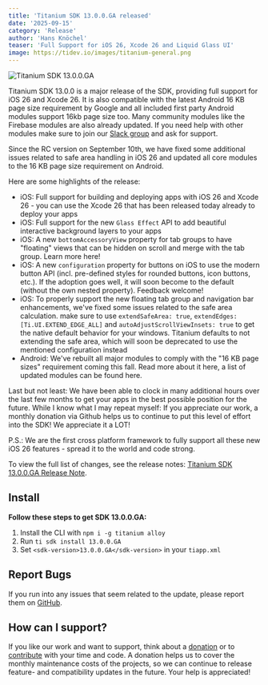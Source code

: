 ```yaml
---
title: 'Titanium SDK 13.0.0.GA released'
date: '2025-09-15'
category: 'Release'
author: 'Hans Knöchel'
teaser: 'Full Support for iOS 26, Xcode 26 and Liquid Glass UI'
image: https://tidev.io/images/titanium-general.png
---
```


![Titanium SDK 13.0.0.GA](/images/13_0_x/13_0_0_0.png)

Titanium SDK 13.0.0 is a major release of the SDK, providing full support for iOS 26 and Xcode 26. It is also compatible with the latest Android 16 KB page size requirement by Google and all included first party Android modules support 16kb page size too. Many community modules like the Firebase modules are also already updated. If you need help with other modules make sure to join our [Slack group](https://slack.tidev.io/) and ask for support.

Since the RC version on September 10th, we have fixed some additional issues related to safe area handling in iOS 26 and updated all core modules to the 16 KB page size requirement on Android.

Here are some highlights of the release:

- iOS: Full support for building and deploying apps with iOS 26 and Xcode 26 - you can use the Xcode 26 that has been released today already to deploy your apps
- iOS: Full support for the new `Glass Effect` API to add beautiful interactive background layers to your apps
- iOS: A new `bottomAccessoryView` property for tab groups to have "floating" views that can be hidden on scroll and merge with the tab group. Learn more here!
- iOS: A new `configuration` property for buttons on iOS to use the modern button API (incl. pre-defined styles for rounded buttons, icon buttons, etc.). If the adoption goes well, it will soon become to the default (without the own nested property). Feedback welcome!
- iOS: To properly support the new floating tab group and navigation bar enhancements, we've fixed some issues related to the safe area calculation. make sure to use `extendSafeArea: true`, `extendEdges: [Ti.UI.EXTEND_EDGE_ALL]` and `autoAdjustScrollViewInsets: true` to get the native default behavior for your windows. Titanium defaults to not extending the safe area, which will soon be deprecated to use the mentioned configuration instead
- Android: We've rebuilt all major modules to comply with the "16 KB page sizes" requirement coming this fall. Read more about it here, a list of updated modules can be found here.

Last but not least: We have been able to clock in many additional hours over the last few months to get your apps in the best possible position for the future. While I know what I may repeat myself: If you appreciate our work, a monthly donation via Github helps us to continue to put this level of effort into the SDK! We appreciate it a LOT!

P.S.: We are the first cross platform framework to fully support all these new iOS 26 features - spread it to the world and code strong.

To view the full list of changes, see the release notes: [Titanium SDK 13.0.0.GA Release Note](https://titaniumsdk.com/guide/Titanium_SDK/Titanium_SDK_Release_Notes/Titanium_SDK_Release_Notes_13.x/Titanium_SDK_13.0.0.GA_Release_Note.html).

## Install

**Follow these steps to get SDK 13.0.0.GA:**

1. Install the CLI with `npm i -g titanium alloy`
2. Run `ti sdk install 13.0.0.GA`
3. Set `<sdk-version>13.0.0.GA</sdk-version>` in your `tiapp.xml`

## Report Bugs

If you run into any issues that seem related to the update, please report them on [GitHub](https://github.com/tidev/titanium-sdk/issues).

## How can I support?

If you like our work and want to support, think about a [donation](https://github.com/sponsors/tidev) or to [contribute](/contribute) with your time and code.
A donation helps us to cover the monthly maintenance costs of the projects, so we can continue to release feature- and compatibility updates in the future. Your help is appreciated!
